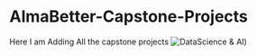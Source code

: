 # AlmaBetter-Capstone-Projects
Here I am Adding All the capstone projects 
![DataScience & AI](https://myoctocat.com/assets/images/base-octocat.svg))
